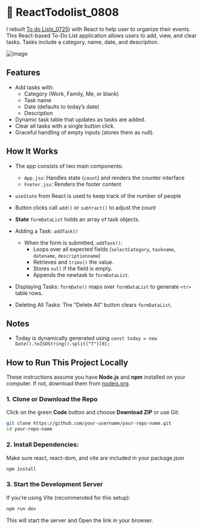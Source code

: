 # 📝 ReactTodolist_0808
I rebuilt [To do Lists_0725](https://github.com/michelle5434123/To-do-Lists_250725)) with React to help user to organize their events. This React-based To-Do List application allows users to add, view, and clear tasks. Tasks include a category, name, date, and description.

![image](https://github.com/user-attachments/assets/d4c4cd6e-a0a9-4cfc-b0e3-d2e809ed82d8)

## Features
- Add tasks with:
  - Category (Work, Family, Me, or blank)
  - Task name
  - Date (defaults to today’s date)
  - Description
- Dynamic task table that updates as tasks are added.
- Clear all tasks with a single button click.
- Graceful handling of empty inputs (stores them as null).


## How It Works
- The app consists of two main components:
  - `App.jsx`: Handles state (`count`) and renders the counter interface
  - `Footer.jsx`: Renders the footer content
- `useState` from React is used to keep track of the number of people
- Button clicks call `add()` or `subtract()` to adjust the count

- **State** `formDataList` holds an array of task objects.
- Adding a Task: `addTask()`
  - When the form is submitted, `addTask()`:
    - Loops over all expected fields (`selectCategory`, `taskname`, `datename`, `descriptionname`)
    - Retrieves and `trims()` the value.
    - Stores `null` if the field is empty.
    - Appends the newtask to `formDataList`.
- Displaying Tasks: `formDate()` maps over `formDataList` to generate `<tr>` table rows.
- Deleting All Tasks: The "Delete All" button clears `formDataList`.


## Notes
- Today is dynamically generated using `const today = new Date().toISOString().split("T")[0];`


## How to Run This Project Locally
These instructions assume you have **Node.js** and **npm** installed on your computer. If not, download them from [nodejs.org](https://nodejs.org/).

### 1. Clone or Download the Repo
Click on the green **Code** button and choose **Download ZIP** or use Git:
```bash
git clone https://github.com/your-username/your-repo-name.git
cd your-repo-name
```
### 2. Install Dependencies:
Make sure react, react-dom, and vite are included in your package.json
```bash
npm install
```
### 3. Start the Development Server
If you’re using Vite (recommended for this setup):
```bash
npm run dev
```
This will start the server and Open the link in your browser.


